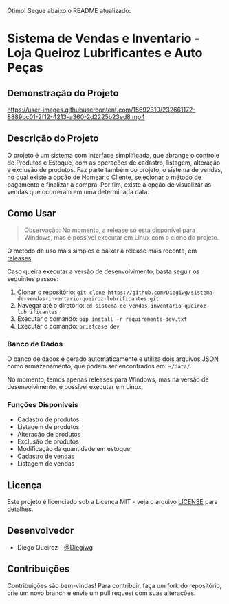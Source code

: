 Ótimo! Segue abaixo o README atualizado:

# Sistema de Vendas e Inventario - Loja Queiroz Lubrificantes e Auto Peças

## Demonstração do Projeto

<https://user-images.githubusercontent.com/15692310/232661172-8889bc01-2f12-4213-a360-2d2225b23ed8.mp4>

## Descrição do Projeto

O projeto é um sistema com interface simplificada, que abrange o controle de Produtos e Estoque, com as operações de cadastro, listagem, alteração e exclusão de produtos. Faz parte também do projeto, o sistema de vendas, no qual existe a opção de Nomear o Cliente, selecionar o método de pagamento e finalizar a compra. Por fim, existe a opção de visualizar as vendas que ocorreram em uma determinada data.

## Como Usar

> Observação: No momento, a release só está disponível para Windows, mas é possível executar em Linux com o clone do projeto.

O método de uso mais simples é baixar a release mais recente, em [releases](https://github.com/Diegiwg/sistema-de-vendas-inventario-queiroz-lubrificantes/releases).

Caso queira executar a versão de desenvolvimento, basta seguir os seguintes passos:

1. Clonar o repositório: `git clone https://github.com/Diegiwg/sistema-de-vendas-inventario-queiroz-lubrificantes.git`
2. Navegar até o diretório: `cd sistema-de-vendas-inventario-queiroz-lubrificantes`
3. Executar o comando: `pip install -r requirements-dev.txt`
4. Executar o comando: `briefcase dev`

### Banco de Dados

O banco de dados é gerado automaticamente e utiliza dois arquivos [JSON](https://www.json.org/json-pt.html) como armazenamento, que podem ser encontrados em: `~/data/`.

No momento, temos apenas releases para Windows, mas na versão de desenvolvimento, é possível executar em Linux.

### Funções Disponíveis

- Cadastro de produtos
- Listagem de produtos
- Alteração de produtos
- Exclusão de produtos
- Modificação da quantidade em estoque
- Cadastro de vendas
- Listagem de vendas

## Licença

Este projeto é licenciado sob a Licença MIT - veja o arquivo [LICENSE](LICENSE) para detalhes.

## Desenvolvedor

- Diego Queiroz - [@Diegiwg](https://github.com/Diegiwg)

## Contribuições

Contribuições são bem-vindas! Para contribuir, faça um fork do repositório, crie um novo branch e envie um pull request com suas alterações.
